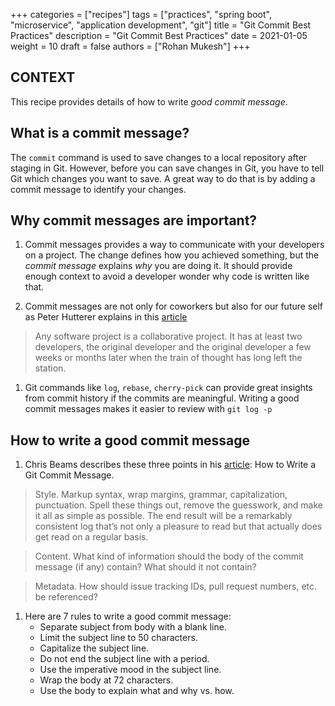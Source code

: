 +++
categories = ["recipes"]
tags = ["practices", "spring boot", "microservice", "application development", "git"]
title = "Git Commit Best Practices"
description = "Git Commit Best Practices"
date = 2021-01-05
weight = 10
draft = false
authors = ["Rohan Mukesh"]
+++

## CONTEXT
This recipe provides details of how to write _good commit message_.

## What is a commit message?

The `commit` command is used to save changes to a local repository after staging in Git. 
However, before you can save changes in Git, you have to tell Git which changes you want to save. A great way to do that is by adding a commit message to identify your changes.
   
## Why commit messages are important?

1. Commit messages provides a way to communicate with your developers on a project. 
   The change defines how you achieved something, but the _commit message_ explains _why_ you are doing it. 
   It should provide enough context to avoid a developer wonder why code is written like that.

1. Commit messages are not only for coworkers but also for our future self as Peter Hutterer explains in this [article](http://who-t.blogspot.com/2009/12/on-commit-messages.html)

> Any software project is a collaborative project. It has at least two developers, the original developer and the original developer a few weeks or months later when the train of thought has long left the station.

1. Git commands like `log`, `rebase`, `cherry-pick` can provide great insights from commit history if the commits are meaningful. Writing a good commit messages makes it easier to review
   with `git log -p`

## How to write a good commit message

1. Chris Beams describes these three points in his [article](https://chris.beams.io/posts/git-commit/): How to Write a Git Commit Message.
> Style. Markup syntax, wrap margins, grammar, capitalization, punctuation. Spell these things out, remove the guesswork, and make it all as simple as possible. The end result will be a remarkably consistent log that’s not only a pleasure to read but that actually does get read on a regular basis.

> Content. What kind of information should the body of the commit message (if any) contain? What should it not contain?

> Metadata. How should issue tracking IDs, pull request numbers, etc. be referenced?

1. Here are 7 rules to write a good commit message:
   * Separate subject from body with a blank line.
   * Limit the subject line to 50 characters.
   * Capitalize the subject line.
   * Do not end the subject line with a period.
   * Use the imperative mood in the subject line.
   * Wrap the body at 72 characters.
   * Use the body to explain what and why vs. how.
    
